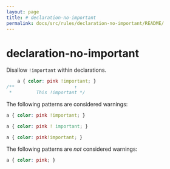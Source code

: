```yaml
---
layout: page
title: # declaration-no-important
permalink: docs/src/rules/declaration-no-important/README/
---
```


# declaration-no-important

Disallow `!important` within declarations.

```css
    a { color: pink !important; }
/**                      ↑
 *         This !important */
```

The following patterns are considered warnings:

```css
a { color: pink !important; }
```

```css
a { color: pink ! important; }
```

```css
a { color: pink!important; }
```

The following patterns are *not* considered warnings:

```css
a { color: pink; }
```
